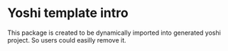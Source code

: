 # Yoshi template intro

This package is created to be dynamically imported into generated yoshi project. So users could easilly remove it.
